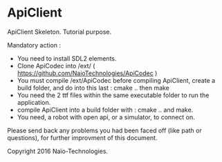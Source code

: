 # ApiClient
ApiClient Skeleton. Tutorial purpose.

Mandatory action :

- You need to install SDL2 elements.
- Clone ApiCodec into /ext/   ( https://github.com/NaioTechnologies/ApiCodec )
- You must compile /ext/ApiCodec before compiling ApiClient, create a build folder, and do into this last : cmake .. then make
- You need the 2 ttf files within the same executable folder to run the application.
- compile ApiClient into a build folder with : cmake ..  and make.
- You need, a robot with open api, or a simulator, to connect on.


Please send back any problems you had been faced off (like path or questions), for further improvment of this document.


Copyright 2016 Naïo-Technologies.

